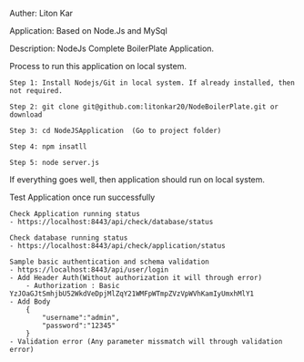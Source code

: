 Auther: Liton Kar

Application: Based on Node.Js and MySql

Description: NodeJs Complete BoilerPlate Application. 

Process to run this application on local system. 
    
    Step 1: Install Nodejs/Git in local system. If already installed, then not required.
    
    Step 2: git clone git@github.com:litonkar20/NodeBoilerPlate.git or download

    Step 3: cd NodeJSApplication  (Go to project folder)

    Step 4: npm insatll

    Step 5: node server.js

If everything goes well, then application should run on local system. 

Test Application once run successfully
   
    Check Application running status
    - https://localhost:8443/api/check/database/status

    Check database running status
    - https://localhost:8443/api/check/application/status

    Sample basic authentication and schema validation
    - https://localhost:8443/api/user/login
    - Add Header Auth(Without authorization it will through error) 
        - Authorization : Basic YzJOaGJtSmhjbU52WkdVeDpjMlZqY21WMFpWTmpZVzVpWVhKamIyUmxhMlY1
    - Add Body 
        {
	        "username":"admin",
	        "password":"12345"
        }
    - Validation error (Any parameter missmatch will through validation error)